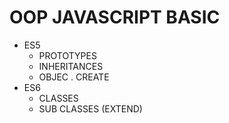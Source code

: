# OOP JAVASCRIPT BASIC
  * ES5
    * PROTOTYPES
    * INHERITANCES
    * OBJEC . CREATE
  * ES6 
    * CLASSES
    * SUB CLASSES (EXTEND)